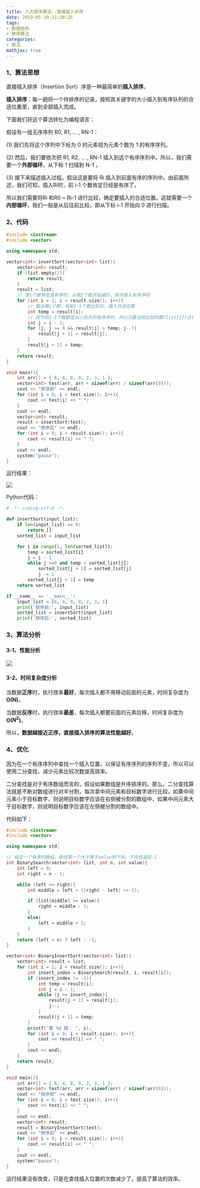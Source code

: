```yaml
---
title: 八大排序算法--直接插入排序
date: 2019-05-30 21:20:25
tags:
- 数据结构
- 排序算法
categories:
- 算法
mathjax: true
---
```

### 1、算法思想

直接插入排序（Insertion Sort）序是一种最简单的**插入排序**。

**插入排序**：每一趟将一个待排序的记录，按照其关键字的大小插入到有序队列的合适位置里，直到全部插入完成。 

<!-- more -->
下面我们将这个算法转化为编程语言：

假设有一组无序序列 R0, R1, ... , RN-1：

(1) 我们先将这个序列中下标为 0 的元素视为元素个数为 1 的有序序列。

(2) 然后，我们要依次把 R1, R2, ... , RN-1 插入到这个有序序列中。所以，我们需要一个**外部循环**，从下标 1 扫描到 N-1 。

(3) 接下来描述插入过程。假设这是要将 Ri 插入到前面有序的序列中。由前面所述，我们可知，插入Ri时，前 i-1 个数肯定已经是有序了。

所以我们需要将Ri 和R0 ~ Ri-1 进行比较，确定要插入的合适位置。这就需要一个**内部循环**，我们一般是从后往前比较，即从下标 i-1 开始向 0 进行扫描。

### 2、代码

```c++
#include <iostream>
#include <vector>

using namespace std;

vector<int> insertSort(vector<int> list){
	vector<int> result;
	if (list.empty()){
		return result;
	}
	result = list;
	// 第1个数肯定是有序的，从第2个数开始遍历，依次插入有序序列
	for (int i = 1; i < result.size(); i++){
		// 取出第i个数，和前i-1个数比较后，插入合适位置
		int temp = result[i];
		// 因为前i-1个数都是从小到大的有序序列，所以只要当前比较的数(list[j])比temp大，就把这个数后移一位
		int j = i - 1;
		for (j; j >= 0 && result[j] > temp; j--){
			result[j + 1] = result[j];
		}
		result[j + 1] = temp;
	}
	return result;
}

void main(){
	int arr[] = { 6, 4, 8, 9, 2, 3, 1 };
	vector<int> test(arr, arr + sizeof(arr) / sizeof(arr[0]));
	cout << "排序前" << endl;
	for (int i = 0; i < test.size(); i++){
		cout << test[i] << " ";
	}
	cout << endl;
	vector<int> result;
	result = insertSort(test);
	cout << "排序后" << endl;
	for (int i = 0; i < result.size(); i++){
		cout << result[i] << " ";
	}
	cout << endl;
	system("pause");
}
```

运行结果：

![](https://blog-1258986886.cos.ap-beijing.myqcloud.com/%E6%8E%92%E5%BA%8F/6-4.png)

Python代码：

```python
# -*- coding:utf-8 -*-

def insertSort(input_list):
	if len(input_list) == 0:
		return []
	sorted_list = input_list

	for i in range(1, len(sorted_list)):
		temp = sorted_list[i]
		j = i - 1
		while j >=0 and temp < sorted_list[j]:
			sorted_list[j + 1] = sorted_list[j]
			j -= 1
		sorted_list[j + 1] = temp
	return sorted_list

if __name__ == '__main__':
	input_list = [6, 4, 8, 9, 2, 3, 1]
	print('排序前:', input_list)
	sorted_list = insertSort(input_list)
	print('排序后:', sorted_list)
```

### 3、算法分析

#### 3-1、性能分析

![](https://blog-1258986886.cos.ap-beijing.myqcloud.com/%E6%8E%92%E5%BA%8F/6-5.png)

#### 3-2、时间复杂度分析

当数据**正序**时，执行效率**最好**，每次插入都不用移动前面的元素，时间复杂度为**O(N)**。 

当数据**反序**时，执行效率**最差**，每次插入都要前面的元素后移，时间复杂度为**O($N^2$)**。

所以，**数据越接近正序，直接插入排序的算法性能越好**。

### 4、优化

因为在一个有序序列中查找一个插入位置，以保证有序序列的序列不变，所以可以使用二分查找，减少元素比较次数提高效率。

二分查找是对于有序数组而言的，假设如果数组是升序排序的。那么，二分查找算法就是不断对数组进行对半分割，每次拿中间元素和目标数字进行比较，如果中间元素小于目标数字，则说明目标数字应该在右侧被分割的数组中，如果中间元素大于目标数字，则说明目标数字应该在左侧被分割的数组中。

代码如下：

```c++
#include <iostream>
#include <vector>

using namespace std;

// 给定一个有序的数组，查找第一个大于等于value的下标，不存在返回-1
int BinarySearch(vector<int> list, int n, int value){
	int left = 0;
	int right = n - 1;

	while (left <= right){
		int middle = left + ((right - left) >> 1);

		if (list[middle] >= value){
			right = middle - 1;
		}
		else{
			left = middle + 1;
		}
	}
	return (left < n) ? left : -1;
}

vector<int> BinaryInsertSort(vector<int> list){
	vector<int> result = list;
	for (int i = 1; i < result.size(); i++){
		int insert_index = BinarySearch(result, i, result[i]);
		if (insert_index != -1){
			int temp = result[i];
			int j = i - 1;
			while (j >= insert_index){
				result[j + 1] = result[j];
				j--;
			}
			result[j + 1] = temp;
		}
		printf("第 %d 趟： ", i);
		for (int i = 0; i < result.size(); i++){
			cout << result[i] << " ";
		}
		cout << endl;
	}
	return result;
}

void main(){
	int arr[] = { 6, 4, 8, 9, 2, 3, 1 };
	vector<int> test(arr, arr + sizeof(arr) / sizeof(arr[0]));
	cout << "排序前" << endl;
	for (int i = 0; i < test.size(); i++){
		cout << test[i] << " ";
	}
	cout << endl;
	vector<int> result;
	result = BinaryInsertSort(test);
	cout << "排序后" << endl;
	for (int i = 0; i < result.size(); i++){
		cout << result[i] << " ";
	}
	cout << endl;
	system("pause");
}
```

运行结果没有改变，只是在查找插入位置的次数减少了，提高了算法的效率。

